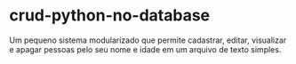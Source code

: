 # crud-python-no-database
Um pequeno sistema modularizado que permite cadastrar, editar, visualizar e apagar pessoas pelo seu nome e idade em um arquivo de texto simples.
